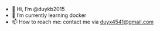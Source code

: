 - 👋 Hi, I’m @duykb2015
- 🌱 I’m currently learning docker
- 📫 How to reach me: contact me via duyx4541@gmail.com
<!---
- 👀 I’m interested in ... everything

- 💞️ I’m looking to collaborate on ... nothing...
 ... no, you can not


duykb2015/duykb2015 is a ✨ special ✨ repository because its `README.md` (this file) appears on your GitHub profile.
You can click the Preview link to take a look at your changes.
--->
